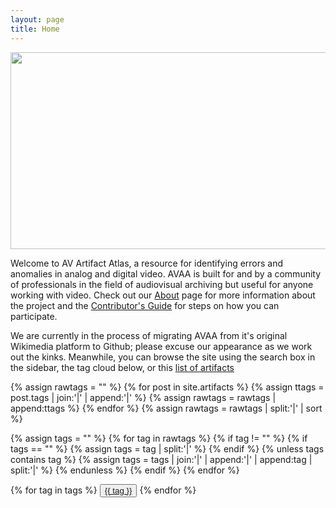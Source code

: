 ```yaml
---
layout: page
title: Home
---
```

<img src="{{ site.baseurl }}/images/home_TBCProcessingError_NYU_Flat.jpg" height="315" width="560"><br>
 
Welcome to AV Artifact Atlas, a resource for identifying errors and anomalies in analog and digital video. AVAA is built for and by a community of professionals in the field of audiovisual archiving but useful for anyone working with video. Check out our [About](https://bavc.github.io/avaa/about.html) page for more information about the project and the [Contributor's Guide](https://bavc.github.io/avaa/contributors_guide.html) for steps on how you can participate. 

We are currently in the process of migrating AVAA from it's original Wikimedia platform to Github; please excuse our appearance as we work out the kinks. Meanwhile, you can browse the site using the search box in the sidebar, the tag cloud below, or this [list of artifacts](https://bavc.github.io/avaa/tags.html)

{% assign rawtags = "" %}
{% for post in site.artifacts %}
  {% assign ttags = post.tags | join:'|' | append:'|' %}
  {% assign rawtags = rawtags | append:ttags %}
{% endfor %}
{% assign rawtags = rawtags | split:'|' | sort %}

{% assign tags = "" %}
{% for tag in rawtags %}
  {% if tag != "" %}
    {% if tags == "" %}
      {% assign tags = tag | split:'|' %}
    {% endif %}
    {% unless tags contains tag %}
      {% assign tags = tags | join:'|' | append:'|' | append:tag | split:'|' %}
    {% endunless %}
  {% endif %}
{% endfor %}

<div>
{% for tag in tags %}
<button><a href="tags.html#{{ tag | slugify }}"> {{ tag }} </a></button>
{% endfor %}
</div>
